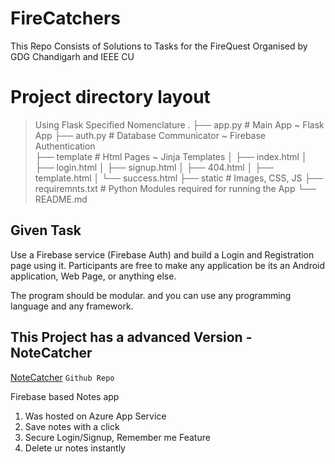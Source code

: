 # FireCatchers
This Repo Consists of Solutions to Tasks for the FireQuest Organised by GDG Chandigarh and IEEE CU

# Project directory layout

> Using Flask Specified Nomenclature
    .
    ├── app.py                # Main App ~ Flask App
    ├── auth.py               # Database Communicator ~ Firebase Authentication  
    ├── template              # Html Pages ~ Jinja Templates
    │   ├── index.html
    │   ├── login.html
    │   ├── signup.html
    │   ├── 404.html
    │   ├── template.html
    │   └── success.html
    ├── static               # Images, CSS, JS
    ├── requiremnts.txt      # Python Modules required for running the App
    └── README.md


## Given Task
Use a Firebase service (Firebase Auth) and build a Login and Registration page using it. Participants are free to make any application be its an Android application, Web Page, or anything else.

The program should be modular. and you can use any programming language and any framework.

## This Project has a advanced Version - NoteCatcher 

 [NoteCatcher](https://github.com/26ANSH/NoteCatcher) `Github Repo`
 
 Firebase based Notes app
 1. Was hosted on Azure App Service
 2. Save notes with a click
 3. Secure Login/Signup, Remember me Feature
 4. Delete ur notes instantly
